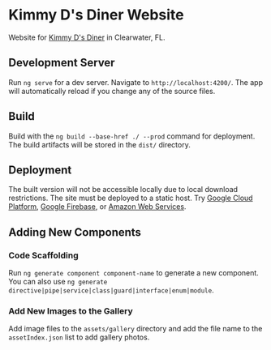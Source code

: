 # Kimmy D's Diner Website

Website for [Kimmy D's Diner](http://kimmyds.com) in Clearwater, FL. 

## Development Server

Run `ng serve` for a dev server. Navigate to `http://localhost:4200/`. The app will automatically reload if you change any of the source files.

## Build

Build with the `ng build --base-href ./ --prod` command for deployment. The build artifacts will be stored in the `dist/` directory. 

## Deployment

The built version will not be accessible locally due to local download restrictions. The site must be deployed to a static host. Try [Google Cloud Platform](https://cloud.google.com/storage/docs/hosting-static-website), [Google Firebase](https://firebase.google.com/docs/hosting), or [Amazon Web Services](https://docs.aws.amazon.com/AmazonS3/latest/dev/WebsiteHosting.html).


## Adding New Components
### Code Scaffolding 

Run `ng generate component component-name` to generate a new component. You can also use `ng generate directive|pipe|service|class|guard|interface|enum|module`.

### Add New Images to the Gallery

Add image files to the `assets/gallery` directory and add the file name to the `assetIndex.json` list to add gallery photos.
